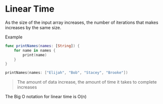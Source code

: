 # Linear Time

As the size of the input array increases, the number of iterations that makes increases by the same size.

Example

``` swift
func printNames(names: [String]) {
    for name in names {
        print(name)
    }
}

printNames(names: ["Elijah", "Bob", "Stacey", "Brooke"])
```

> The amount of data increase, the amount of time it takes to complete increases

The Big O notation for linear time is O(n)
